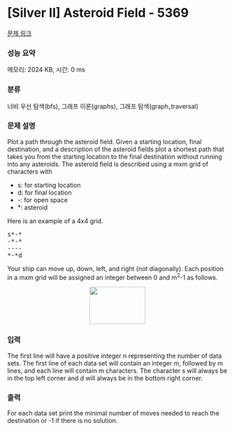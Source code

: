 # [Silver II] Asteroid Field - 5369 

[문제 링크](https://www.acmicpc.net/problem/5369) 

### 성능 요약

메모리: 2024 KB, 시간: 0 ms

### 분류

너비 우선 탐색(bfs), 그래프 이론(graphs), 그래프 탐색(graph_traversal)

### 문제 설명

<p>Plot a path through the asteroid field. Given a starting location, final destination, and a description of the asteroid fields plot a shortest path that takes you from the starting location to the final destination without running into any asteroids. The asteroid field is described using a mxm grid of characters with</p>

<ul>
	<li>s: for starting location</li>
	<li>d: for final location</li>
	<li>-: for open space</li>
	<li>*: asteroid</li>
</ul>

<p>Here is an example of a 4x4 grid.</p>

<pre>s*-*
-*-*
----
*-*d</pre>

<p>Your ship can move up, down, left, and right (not diagonally). Each position in a mxm grid will be assigned an integer between 0 and m<sup>2</sup>-1 as follows.</p>

<p style="text-align: center;"><img alt="" src="https://upload.acmicpc.net/b44cd4a5-7baf-4560-b59d-1d7e3a8205da/-/preview/" style="width: 128px; height: 85px;"></p>

### 입력 

 <p>The first line will have a positive integer n representing the number of data sets. The first line of each data set will contain an integer m, followed by m lines, and each line will contain m characters. The character s will always be in the top left corner and d will always be in the bottom right corner.</p>

### 출력 

 <p>For each data set print the minimal number of moves needed to reach the destination or -1 if there is no solution.</p>

